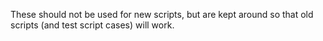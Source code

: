 These should not be used for new scripts, but are kept around so that old
scripts (and test script cases) will work.
